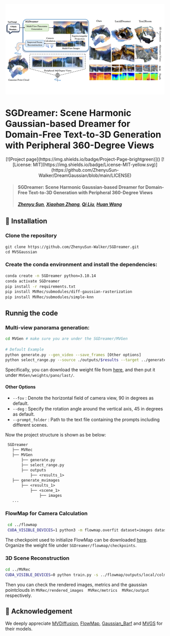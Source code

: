 <p align="center">
    <img width="800" src="assets/teaser.pdf".
</p>

# SGDreamer: Scene Harmonic Gaussian-based Dreamer for Domain-Free Text-to-3D Generation with Peripheral 360-Degree Views


<div align="center">
<!-- [![arXiv](https://img.shields.io/badge/ArXiv-2310.11784-b31b1b.svg?logo=arXiv)]() -->
[![Project page](https://img.shields.io/badge/Project-Page-brightgreen)]()
[![License: MIT](https://img.shields.io/badge/License-MIT-yellow.svg)](https://github.com/ZhenyuSun-Walker/DreamGaussian/blob/main/LICENSE) 

</div>

> #### SGDreamer: Scene Harmonic Gaussian-based Dreamer for Domain-Free Text-to-3D Generation with Peripheral 360-Degree Views
> ##### [Zhenyu Sun](https://zhenyusun-walker.github.io/), [Xiaohan Zhang](https://github.com/Xiaohan-Z/), [Qi Liu](https://drliuqi.github.io/), [Huan Wang](https://huanwang.tech/)
######

## 🔨 Installation
### Clone the repository

  ```
  git clone https://github.com/ZhenyuSun-Walker/SGDreamer.git
  cd MVSGaussian
  ```

### Create the conda environment and install the dependencies:

  ```bash
  conda create -n SGDreamer python=3.10.14
  conda activate SGDreamer
  pip install -r requirements.txt
  pip install MVRec/submodules/diff-gaussian-rasterization
  pip install MVRec/submodules/simple-knn
  ```

## Runnig the code
### Multi-view panorama generation:
```bash
cd MVGen # make sure you are under the SGDreamer/MVGen

# Default Example 
python generate.py --gen_video --save_frames [Other options]
python select_range.py --source ./outputs/$results --target ../generate_mvimages
```

Specifically, you can download the weight file from [here](https://pan.baidu.com/s/18M39ZzGIuyNTFZYJ7BfItQ?pwd=3Z8X), and then put it under 
```MVGen/weights/pano/last/```.

#### Other Options
- `--fov` : Denote the horizontal field of camera view, 90 in degrees as default.
- `--deg` : Specify the rotation angle around the vertical axis, 45 in degrees as default.
- `--prompt_folder` : Path to the text file containing the prompts including different scenes.  

Now the project structure is shown as be below:
 ```
  SGDreamer
    ├── MVRec  
    ├── MVGen                   
        ├── generate.py                
        ├── select_range.py
        ├── outputs   
            ├── <results_1>
    ├── generate_mvimages
        ├── <results_1>
            ├── <scene_1>
                ├── images
    ...
 ```

### FlowMap for Camera Calculation
 ```bash
  cd ../flowmap
  CUDA_VISIBLE_DEVICES=1 python3 -m flowmap.overfit dataset=images dataset.images.root=../generate_mvimages/$results/$scene/images
 ```

The checkpoint used to initialize FlowMap can be downloaded [here](https://drive.google.com/drive/folders/1PqByQSfzyLjfdZZDwn6RXIECso7WB9IY?usp=drive_link). 
Organize the weight file under ```SGDreamer/flowmap/checkpoints```.

### 3D Scene Reconstruction
```bash
cd ../MVRec
CUDA_VISIBLE_DEVICES=0 python train.py -s ../flowmap/outputs/local/colmap/ --name $scene
```
Then you can check the rendered images, metrics and the gaussian pointclouds in 
```MVRec/rendered_images  MVRec/metrics  MVRec/output``` respectively.

## 🤗 Acknowledgement

We deeply appreciate [MVDiffusion](https://github.com/Tangshitao/MVDiffusion), [FlowMap](https://github.com/dcharatan/flowmap), [Gaussian_Barf](https://github.com/cameronosmith/gaussian_barf) and [MVGS](https://github.com/xiaobiaodu/MVGS) for their models.